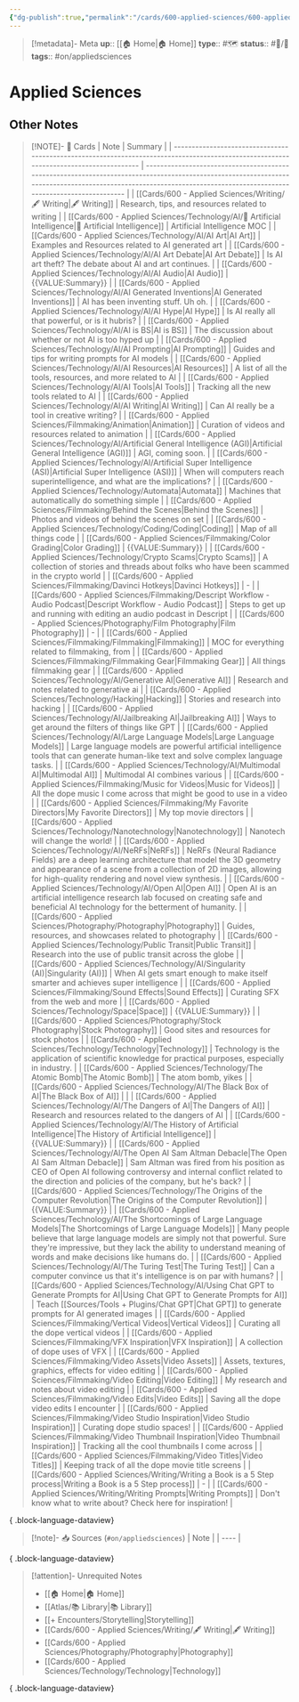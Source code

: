 ```yaml
---
{"dg-publish":true,"permalink":"/cards/600-applied-sciences/600-applied-sciences/","title":"Applied Sciences"}
---
```


> [!metadata]- Meta
> **up**:: [[🏠 Home\|🏠 Home]]
> **type**:: #🗺️ 
> **status**:: #📝/🌿 
> **tags**::  #on/appliedsciences


# Applied Sciences

## Other Notes
> [!NOTE]- 📝 Cards
>  | Note                                                                                                                                   | Summary                                                                                                                                                                                                            |
> | -------------------------------------------------------------------------------------------------------------------------------------- | ------------------------------------------------------------------------------------------------------------------------------------------------------------------------------------------------------------------ |
> | [[Cards/600 - Applied Sciences/Writing/🖋 Writing\|🖋 Writing]]                                                                     | Research, tips, and resources related to writing                                                                                                                                                                   |
> | [[Cards/600 - Applied Sciences/Technology/AI/🤖 Artificial Intelligence\|🤖 Artificial Intelligence]]                               | Artificial Intelligence MOC                                                                                                                                                                                        |
> | [[Cards/600 - Applied Sciences/Technology/AI/AI Art\|AI Art]]                                                                       | Examples and Resources related to AI generated art                                                                                                                                                                 |
> | [[Cards/600 - Applied Sciences/Technology/AI/AI Art Debate\|AI Art Debate]]                                                         | Is AI art theft? The debate about AI and art continues.                                                                                                                                                            |
> | [[Cards/600 - Applied Sciences/Technology/AI/AI Audio\|AI Audio]]                                                                   | {{VALUE:Summary}}                                                                                                                                                                                                  |
> | [[Cards/600 - Applied Sciences/Technology/AI/AI Generated Inventions\|AI Generated Inventions]]                                     | AI has been inventing stuff. Uh oh.                                                                                                                                                                                |
> | [[Cards/600 - Applied Sciences/Technology/AI/AI Hype\|AI Hype]]                                                                     | Is AI really all that powerful, or is it hubris?                                                                                                                                                                   |
> | [[Cards/600 - Applied Sciences/Technology/AI/AI is BS\|AI is BS]]                                                                   | The discussion about whether or not AI is too hyped up                                                                                                                                                             |
> | [[Cards/600 - Applied Sciences/Technology/AI/AI Prompting\|AI Prompting]]                                                           | Guides and tips for writing prompts for AI models                                                                                                                                                                  |
> | [[Cards/600 - Applied Sciences/Technology/AI/AI Resources\|AI Resources]]                                                           | A list of all the tools, resources, and more related to AI                                                                                                                                                         |
> | [[Cards/600 - Applied Sciences/Technology/AI/AI Tools\|AI Tools]]                                                                   | Tracking all the new tools related to AI                                                                                                                                                                           |
> | [[Cards/600 - Applied Sciences/Technology/AI/AI Writing\|AI Writing]]                                                               | Can AI really be a tool in creative writing?                                                                                                                                                                       |
> | [[Cards/600 - Applied Sciences/Filmmaking/Animation\|Animation]]                                                                    | Curation of videos and resources related to animation                                                                                                                                                              |
> | [[Cards/600 - Applied Sciences/Technology/AI/Artificial General Intelligence (AGI)\|Artificial General Intelligence (AGI)]]         | AGI, coming soon.                                                                                                                                                                                                  |
> | [[Cards/600 - Applied Sciences/Technology/AI/Artificial Super Intelligence (ASI)\|Artificial Super Intelligence (ASI)]]             | When will computers reach superintelligence, and what are the implications?                                                                                                                                        |
> | [[Cards/600 - Applied Sciences/Technology/Automata\|Automata]]                                                                      | Machines that automatically do something simple                                                                                                                                                                    |
> | [[Cards/600 - Applied Sciences/Filmmaking/Behind the Scenes\|Behind the Scenes]]                                                    | Photos and videos of behind the scenes on set                                                                                                                                                                      |
> | [[Cards/600 - Applied Sciences/Technology/Coding/Coding\|Coding]]                                                                   | Map of all things code                                                                                                                                                                                             |
> | [[Cards/600 - Applied Sciences/Filmmaking/Color Grading\|Color Grading]]                                                            | {{VALUE:Summary}}                                                                                                                                                                                                  |
> | [[Cards/600 - Applied Sciences/Technology/Crypto Scams\|Crypto Scams]]                                                              | A collection of stories and threads about folks who have been scammed in the crypto world                                                                                                                          |
> | [[Cards/600 - Applied Sciences/Filmmaking/Davinci Hotkeys\|Davinci Hotkeys]]                                                        | \-                                                                                                                                                                                                                 |
> | [[Cards/600 - Applied Sciences/Filmmaking/Descript Workflow - Audio Podcast\|Descript Workflow - Audio Podcast]]                    | Steps to get up and running with editing an audio podcast in Descript                                                                                                                                              |
> | [[Cards/600 - Applied Sciences/Photography/Film Photography\|Film Photography]]                                                     | \-                                                                                                                                                                                                                 |
> | [[Cards/600 - Applied Sciences/Filmmaking/Filmmaking\|Filmmaking]]                                                                  | MOC for everything related to filmmaking, from                                                                                                                                                                     |
> | [[Cards/600 - Applied Sciences/Filmmaking/Filmmaking Gear\|Filmmaking Gear]]                                                        | All things filmmaking gear                                                                                                                                                                                         |
> | [[Cards/600 - Applied Sciences/Technology/AI/Generative AI\|Generative AI]]                                                         | Research and notes related to generative ai                                                                                                                                                                        |
> | [[Cards/600 - Applied Sciences/Technology/Hacking\|Hacking]]                                                                        | Stories and research into hacking                                                                                                                                                                                  |
> | [[Cards/600 - Applied Sciences/Technology/AI/Jailbreaking AI\|Jailbreaking AI]]                                                     | Ways to get around the filters of things like GPT                                                                                                                                                                  |
> | [[Cards/600 - Applied Sciences/Technology/AI/Large Language Models\|Large Language Models]]                                         | Large language models are powerful artificial intelligence tools that can generate human-like text and solve complex language tasks.                                                                               |
> | [[Cards/600 - Applied Sciences/Technology/AI/Multimodal AI\|Multimodal AI]]                                                         | Multimodal AI combines various                                                                                                                                                                                     |
> | [[Cards/600 - Applied Sciences/Filmmaking/Music for Videos\|Music for Videos]]                                                      | All the dope music I come across that might be good to use in a video                                                                                                                                              |
> | [[Cards/600 - Applied Sciences/Filmmaking/My Favorite Directors\|My Favorite Directors]]                                            | My top movie directors                                                                                                                                                                                             |
> | [[Cards/600 - Applied Sciences/Technology/Nanotechnology\|Nanotechnology]]                                                          | Nanotech will change the world!                                                                                                                                                                                    |
> | [[Cards/600 - Applied Sciences/Technology/AI/NeRFs\|NeRFs]]                                                                         | NeRFs (Neural Radiance Fields) are a deep learning architecture that model the 3D geometry and appearance of a scene from a collection of 2D images, allowing for high-quality rendering and novel view synthesis. |
> | [[Cards/600 - Applied Sciences/Technology/AI/Open AI\|Open AI]]                                                                     | Open AI is an artificial intelligence research lab focused on creating safe and beneficial AI technology for the betterment of humanity.                                                                           |
> | [[Cards/600 - Applied Sciences/Photography/Photography\|Photography]]                                                               | Guides, resources, and showcases related to photography                                                                                                                                                            |
> | [[Cards/600 - Applied Sciences/Technology/Public Transit\|Public Transit]]                                                          | Research into the use of public transit across the globe                                                                                                                                                           |
> | [[Cards/600 - Applied Sciences/Technology/AI/Singularity (AI)\|Singularity (AI)]]                                                   | When AI gets smart enough to make itself smarter and achieves super intelligence                                                                                                                                   |
> | [[Cards/600 - Applied Sciences/Filmmaking/Sound Effects\|Sound Effects]]                                                            | Curating SFX from the web and more                                                                                                                                                                                 |
> | [[Cards/600 - Applied Sciences/Technology/Space\|Space]]                                                                            | {{VALUE:Summary}}                                                                                                                                                                                                  |
> | [[Cards/600 - Applied Sciences/Photography/Stock Photography\|Stock Photography]]                                                   | Good sites and resources for stock photos                                                                                                                                                                          |
> | [[Cards/600 - Applied Sciences/Technology/Technology\|Technology]]                                                                  | Technology is the application of scientific knowledge for practical purposes, especially in industry.                                                                                                              |
> | [[Cards/600 - Applied Sciences/Technology/The Atomic Bomb\|The Atomic Bomb]]                                                        | The atom bomb, yikes                                                                                                                                                                                               |
> | [[Cards/600 - Applied Sciences/Technology/AI/The Black Box of AI\|The Black Box of AI]]                                             |                                                                                                                                                                                                                    |
> | [[Cards/600 - Applied Sciences/Technology/AI/The Dangers of AI\|The Dangers of AI]]                                                 | Research and resources related to the dangers of AI                                                                                                                                                                |
> | [[Cards/600 - Applied Sciences/Technology/AI/The History of Artificial Intelligence\|The History of Artificial Intelligence]]       | {{VALUE:Summary}}                                                                                                                                                                                                  |
> | [[Cards/600 - Applied Sciences/Technology/AI/The Open AI Sam Altman Debacle\|The Open AI Sam Altman Debacle]]                       | Sam Altman was fired from his position as CEO of Open AI following controversy and internal conflict related to the direction and policies of the company, but he's back?                                          |
> | [[Cards/600 - Applied Sciences/Technology/The Origins of the Computer Revolution\|The Origins of the Computer Revolution]]          | {{VALUE:Summary}}                                                                                                                                                                                                  |
> | [[Cards/600 - Applied Sciences/Technology/AI/The Shortcomings of Large Language Models\|The Shortcomings of Large Language Models]] | Many people believe that large language models are simply not that powerful. Sure they're impressive, but they lack the ability to understand meaning of words and make decisions like humans do.                  |
> | [[Cards/600 - Applied Sciences/Technology/AI/The Turing Test\|The Turing Test]]                                                     | Can a computer convince us that it's intelligence is on par with humans?                                                                                                                                           |
> | [[Cards/600 - Applied Sciences/Technology/AI/Using Chat GPT to Generate Prompts for AI\|Using Chat GPT to Generate Prompts for AI]] | Teach [[Sources/Tools + Plugins/Chat GPT\|Chat GPT]] to generate prompts for AI generated images                                                                                                                                                     |
> | [[Cards/600 - Applied Sciences/Filmmaking/Vertical Videos\|Vertical Videos]]                                                        | Curating all the dope vertical videos                                                                                                                                                                              |
> | [[Cards/600 - Applied Sciences/Filmmaking/VFX Inspiration\|VFX Inspiration]]                                                        | A collection of dope uses of VFX                                                                                                                                                                                   |
> | [[Cards/600 - Applied Sciences/Filmmaking/Video Assets\|Video Assets]]                                                              | Assets, textures, graphics, effects for video editing                                                                                                                                                              |
> | [[Cards/600 - Applied Sciences/Filmmaking/Video Editing\|Video Editing]]                                                            | My research and notes about video editing                                                                                                                                                                          |
> | [[Cards/600 - Applied Sciences/Filmmaking/Video Edits\|Video Edits]]                                                                | Saving all the dope video edits I encounter                                                                                                                                                                        |
> | [[Cards/600 - Applied Sciences/Filmmaking/Video Studio Inspiration\|Video Studio Inspiration]]                                      | Curating dope studio spaces!                                                                                                                                                                                       |
> | [[Cards/600 - Applied Sciences/Filmmaking/Video Thumbnail Inspiration\|Video Thumbnail Inspiration]]                                | Tracking all the cool thumbnails I come across                                                                                                                                                                     |
> | [[Cards/600 - Applied Sciences/Filmmaking/Video Titles\|Video Titles]]                                                              | Keeping track of all the dope movie title screens                                                                                                                                                                  |
> | [[Cards/600 - Applied Sciences/Writing/Writing a Book is a 5 Step process\|Writing a Book is a 5 Step process]]                     | \-                                                                                                                                                                                                                 |
> | [[Cards/600 - Applied Sciences/Writing/Writing Prompts\|Writing Prompts]]                                                           | Don't know what to write about? Check here for inspiration!                                                                                                                                                        |
> 
{ .block-language-dataview}

> [!note]- 📥 Sources (`#on/appliedsciences`)
>  | Note |
> | ---- |
> 
{ .block-language-dataview}

> [!attention]- Unrequited Notes
>  - [[🏠 Home\|🏠 Home]]
> - [[Atlas/📚 Library\|📚 Library]]
> - [[+ Encounters/Storytelling\|Storytelling]]
> - [[Cards/600 - Applied Sciences/Writing/🖋 Writing\|🖋 Writing]]
> - [[Cards/600 - Applied Sciences/Photography/Photography\|Photography]]
> - [[Cards/600 - Applied Sciences/Technology/Technology\|Technology]]
> 
{ .block-language-dataview}